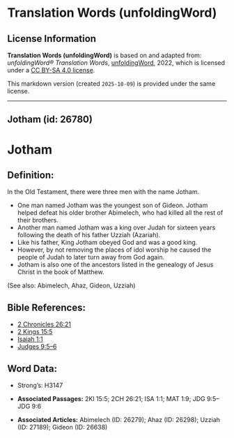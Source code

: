 # Translation Words (unfoldingWord)

## License Information

**Translation Words (unfoldingWord)** is based on and adapted from: _unfoldingWord® Translation Words_, [unfoldingWord](https://unfoldingword.org/utw), 2022, which is licensed under a [CC BY-SA 4.0 license](https://creativecommons.org/licenses/by-sa/4.0/legalcode.en).

This markdown version (created `2025-10-09`) is provided under the same license.



--------------------------------

## Jotham (id: 26780)

Jotham
======

Definition:
-----------

In the Old Testament, there were three men with the name Jotham.

* One man named Jotham was the youngest son of Gideon. Jotham helped defeat his older brother Abimelech, who had killed all the rest of their brothers.
* Another man named Jotham was a king over Judah for sixteen years following the death of his father Uzziah (Azariah).
* Like his father, King Jotham obeyed God and was a good king.
* However, by not removing the places of idol worship he caused the people of Judah to later turn away from God again.
* Jotham is also one of the ancestors listed in the genealogy of Jesus Christ in the book of Matthew.

(See also: Abimelech, Ahaz, Gideon, Uzziah)

Bible References:
-----------------

* [2 Chronicles 26:21](https://ref.ly/2Chr26:21)
* [2 Kings 15:5](https://ref.ly/2Kgs15:5)
* [Isaiah 1:1](https://ref.ly/Isa1:1)
* [Judges 9:5–6](https://ref.ly/Judg9:5-Judg9:6)

Word Data:
----------

* Strong’s: H3147

* **Associated Passages:** 2KI 15:5; 2CH 26:21; ISA 1:1; MAT 1:9; JDG 9:5–JDG 9:6
* **Associated Articles:** Abimelech (ID: 26279); Ahaz (ID: 26298); Uzziah (ID: 27189); Gideon (ID: 26638)

